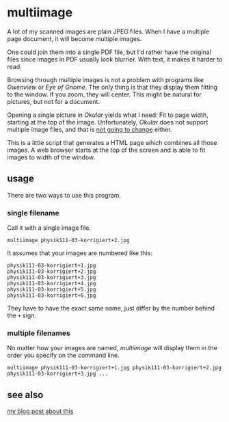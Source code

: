 # multiimage

A lot of my scanned images are plain JPEG files. When I have a multiple page document, it will become multiple images.

One could join them into a single PDF file, but I'd rather have the original files since images in PDF usually look blurrier. With text, it makes it harder to read.

Browsing through multiple images is not a problem with programs like *Gwenview* or *Eye of Gnome*. The only thing is that they display them fitting to the window. If you zoom, they will center. This might be natural for pictures, but not for a document.

Opening a single picture in *Okular* yields what I need: Fit to page width, starting at the top of the image. Unfortunately, *Okular* does not support multiple image files, and that is [not going to change](http://bugs.kde.org/show_bug.cgi?id=183102) either.

This is a little script that generates a HTML page which combines all those images. A web browser starts at the top of the screen and is able to fit images to width of the window.

## usage

There are two ways to use this program.

### single filename

Call it with a single image file.

	multiimage physik111-03-korrigiert+2.jpg

It assumes that your images are numbered like this:

	physik111-03-korrigiert+1.jpg
	physik111-03-korrigiert+2.jpg
	physik111-03-korrigiert+3.jpg
	physik111-03-korrigiert+4.jpg
	physik111-03-korrigiert+5.jpg
	physik111-03-korrigiert+6.jpg

They have to have the exact same name, just differ by the number behind the `+` sign.

### multiple filenames

No matter how your images are named, *multiimage* will display them in the order you specify on the command line.

	multiimage physik111-03-korrigiert+1.jpg physik111-03-korrigiert+2.jpg physik111-03-korrigiert+3.jpg ...

## see also

[my blog post about this](http://www.martin-ueding.de/site/120115-multiimage.html)
